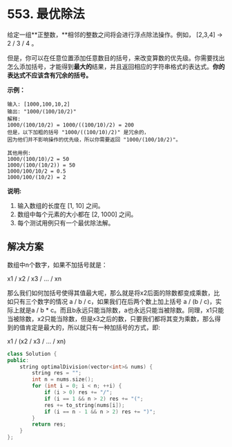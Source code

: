 # 553. 最优除法

给定一组**正整数，**相邻的整数之间将会进行浮点除法操作。例如， [2,3,4] -> 2 / 3 / 4 。

但是，你可以在任意位置添加任意数目的括号，来改变算数的优先级。你需要找出怎么添加括号，才能得到**最大的**结果，并且返回相应的字符串格式的表达式。**你的表达式不应该含有冗余的括号。**

**示例：**

```
输入: [1000,100,10,2]
输出: "1000/(100/10/2)"
解释:
1000/(100/10/2) = 1000/((100/10)/2) = 200
但是，以下加粗的括号 "1000/((100/10)/2)" 是冗余的，
因为他们并不影响操作的优先级，所以你需要返回 "1000/(100/10/2)"。

其他用例:
1000/(100/10)/2 = 50
1000/(100/(10/2)) = 50
1000/100/10/2 = 0.5
1000/100/(10/2) = 2

```

**说明:**

1. 输入数组的长度在 [1, 10] 之间。
2. 数组中每个元素的大小都在 [2, 1000] 之间。
3. 每个测试用例只有一个最优除法解。

## 解决方案

数组中n个数字，如果不加括号就是：

x1 / x2 / x3 / ... / xn

那么我们如何加括号使得其值最大呢，那么就是将x2后面的除数都变成乘数，比如只有三个数字的情况 a / b / c，如果我们在后两个数上加上括号 a / (b / c)，实际上就是a / b * c。而且b永远只能当除数，a也永远只能当被除数。同理，x1只能当被除数，x2只能当除数，但是x3之后的数，只要我们都将其变为乘数，那么得到的值肯定是最大的，所以就只有一种加括号的方式，即:

x1 / (x2 / x3 / ... / xn)

```c++
class Solution {
public:
    string optimalDivision(vector<int>& nums) {
        string res = "";
        int n = nums.size();
        for (int i = 0; i < n; ++i) {
            if (i > 0) res += "/";
            if (i == 1 && n > 2) res += "(";
            res += to_string(nums[i]);
            if (i == n - 1 && n > 2) res += ")";
        }
        return res;
    }
};
```

